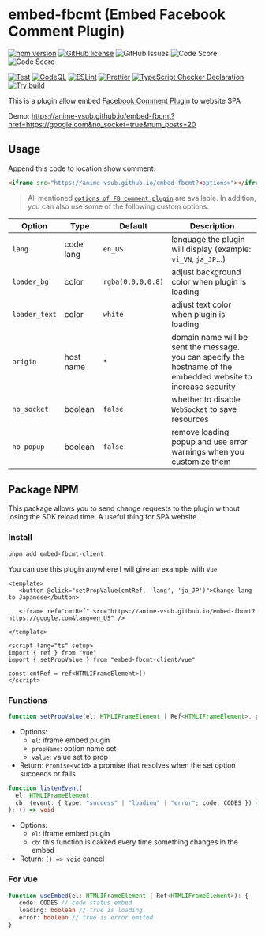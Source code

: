 # embed-fbcmt (Embed Facebook Comment Plugin)

[![npm version](https://badge.fury.io/js/embed-fbcmt-client.svg)](https://badge.fury.io/js/embed-fbcmt-client)
[![GitHub license](https://img.shields.io/github/license/anime-vsub/embed-fbcmt)](https://github.com/anime-vsub/embed-fbcmt/blob/main/LICENSE) <img alt="GitHub Issues" src="https://img.shields.io/github/issues/anime-vsub/embed-fbcmt" /> <img alt="Code Score" src="https://api.codiga.io/project/35013/score/svg" /> <img alt="Code Score" src="https://api.codiga.io/project/35013/status/svg" />

[![Test](https://github.com/anime-vsub/embed-fbcmt/actions/workflows/test.yml/badge.svg)](https://github.com/anime-vsub/embed-fbcmt/actions/workflows/test.yml)
[![CodeQL](https://github.com/anime-vsub/embed-fbcmt/actions/workflows/codeql.yml/badge.svg)](https://github.com/anime-vsub/embed-fbcmt/actions/workflows/codeql.yml) [![ESLint](https://github.com/anime-vsub/embed-fbcmt/actions/workflows/eslint.yml/badge.svg)](https://github.com/anime-vsub/embed-fbcmt/actions/workflows/eslint.yml) [![Prettier](https://github.com/anime-vsub/embed-fbcmt/actions/workflows/prettier.yml/badge.svg)](https://github.com/anime-vsub/embed-fbcmt/actions/workflows/prettier.yml)
[![TypeScript Checker Declaration](https://github.com/anime-vsub/embed-fbcmt/actions/workflows/typing.yml/badge.svg)](https://github.com/anime-vsub/embed-fbcmt/actions/workflows/typing.yml)
[![Try build](https://github.com/anime-vsub/embed-fbcmt/actions/workflows/try-build.yml/badge.svg)](https://github.com/anime-vsub/embed-fbcmt/actions/workflows/try-build.yml)

This is a plugin allow embed [Facebook Comment Plugin](https://developers.facebook.com/docs/plugins/comments/) to website SPA

Demo: https://anime-vsub.github.io/embed-fbcmt?href=https://google.com&no_socket=true&num_posts=20

## Usage
Append this code to location show comment:
```html
<iframe src="https://anime-vsub.github.io/embed-fbcmt?<options>"></iframe>
```
> All mentioned [`options of FB comment plugin`](https://developers.facebook.com/docs/plugins/comments/) are available.
In addition, you can also use some of the following custom options:

| Option | Type | Default | Description |
| ------ | ---- | ------- | ----------- |
| `lang` | code lang | `en_US` | language the plugin will display (example: `vi_VN`, `ja_JP`...) |
| `loader_bg` | color | `rgba(0,0,0,0.8)` | adjust background color when plugin is loading |
| `loader_text` | color | `white` | adjust text color when plugin is loading |
| `origin` | host name | `*` | domain name will be sent the message. you can specify the hostname of the embedded website to increase security |
| `no_socket` | boolean | `false` | whether to disable `WebSocket` to save resources |
| `no_popup` | boolean | `false` | remove loading popup and use error warnings when you customize them |

## Package NPM
This package allows you to send change requests to the plugin without losing the SDK reload time. A useful thing for SPA website
### Install
```bash
pnpm add embed-fbcmt-client
```

You can use this plugin anywhere I will give an example with `Vue`
```vue
<template>
   <button @click="setPropValue(cmtRef, 'lang', 'ja_JP')">Change lang to Japanese</button>

   <iframe ref="cmtRef" src="https://anime-vsub.github.io/embed-fbcmt?https://google.com&lang=en_US" />

</template>

<script lang="ts" setup>
import { ref } from "vue"
import { setPropValue } from "embed-fbcmt-client/vue"

const cmtRef = ref<HTMLIFrameElement>()
</script>
```
### Functions
```ts
function setPropValue(el: HTMLIFrameElement | Ref<HTMLIFrameElement>, propName: string, value: string): Promise<void>
```
- Options:
   - `el`: iframe embed plugin
   - `propName`: option name set
   - `value`: value set to prop
- Return: `Promise<void>` a promise that resolves when the set option succeeds or fails

```ts
function listenEvent(
  el: HTMLIFrameElement,
  cb: (event: { type: "success" | "loading" | "error"; code: CODES }) => void
): () => void
```
- Options:
   - `el`: iframe embed plugin
   - `cb`: this function is cakked every time something changes in the embed
- Return: `() => void` cancel


### For vue
```ts
function useEmbed(el: HTMLIFrameElement | Ref<HTMLIFrameElement>): {
   code: CODES // code status embed
   loading: boolean // true is loading
   error: boolean // true is error emited
}
```
